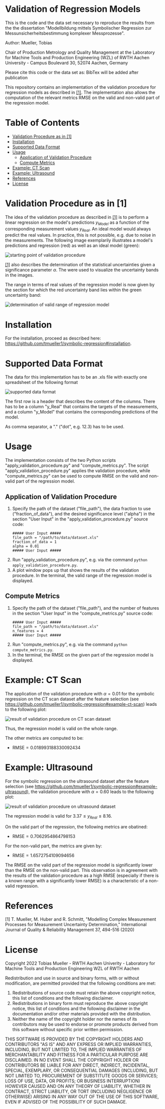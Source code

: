 # Validation of Regression Models <!-- omit in toc -->

This is the code and the data set necessary to reproduce the results from the the dissertation "Modellbildung mittels Symbolischer Regression zur Messunsicherheitsbestimmung komplexer Messprozesse". 

Author: Mueller, Tobias 

Chair of Production Metrology and Quality Management at the Laboratory for Machine Tools and Production Engineering (WZL) of RWTH Aachen University - Campus Boulevard 30, 52074 Aachen, Germany

Please cite this code or the data set as: BibTex will be added after publication 

This repository contains an implementation of the validation procedure for regression models as described in [[1]](#1). The implementation also allows the computation of the relevant metrics RMSE on the valid and non-valid part of the regression model.

# Table of Contents <!-- omit in toc -->
- [Validation Procedure as in [1]](#validation-procedure-as-in-1)
- [Installation](#installation)
- [Supported Data Format](#supported-data-format)
- [Usage](#usage)
  - [Application of Validation Procedure](#application-of-validation-procedure)
  - [Compute Metrics](#compute-metrics)
- [Example: CT Scan](#example-ct-scan)
- [Example: Ultrasound](#example-ultrasound)
- [References](#references)
- [License](#license)

# Validation Procedure as in [1]

The idea of the validation procedure as described in [[1]](#1) is to perform a linear regression on the model's predictions $y_{Model}$ as a function of the corresponding measurement values $y_{Real}$. An ideal  model would always predict the real values. In practice, this is not possible, e.g. due to noise in the measurements. The following image exemplarily illustrates a model's predictions and regression (red) as well as an ideal model (green):

![starting point of validation procedure](./figures_for_readme/validation_procedure_starting_point.png)

[[1]](#1) also describes the determination of the statistical uncertainties given a significance parameter $`\alpha`$. The were used to visualize the uncertainty bands in the images.

The range in terms of real values of the regression model is now given by the section for which the red uncertainty band lies within the green uncertainty band:

![determination of valid range of regression model](./figures_for_readme/validation_procedure_valid_model_range.png)

# Installation

For the installation, proceed as described here: https://github.com/tmueller1/symbolic-regression#installation.

# Supported Data Format

The data for this implementation has to be an .xls file with exactly one spreadsheet of the following format

![supported data format](./figures_for_readme/data_format.png)

The first row is a header that describes the content of the columns. There has to be a column "y_Real" that contains the targets of the measurements, and a column "y_Model" that contains the corresponding predictions of the model.

As comma separator, a "." ("dot", e.g. 12.3) has to be used.

# Usage

The implementation consists of the two Python scripts "apply_validation_procedure.py" and "compute_metrics.py". The script "apply_validation_procedure.py" applies the validation procedure, while "compute_metrics.py" can be used to compute RMSE on the valid and non-valid part of the regression model.

## Application of Validation Procedure

1. Specify the path of the dataset ("file_path"), the data fraction to use ("fraction_of_data"), and the desired significance level ("alpha") in the section "User Input" in the "apply_validation_procedure.py" source code: 
    ```
    ##### User Input #####
    file_path = "/path/to/data/dataset.xls"
    fraction_of_data = 1
    alpha = 0.01
    ##### User Input #####
    ```
2. Run "apply_validation_procedure.py", e.g. via the command `python apply_validation_procedure.py`.
3. A plot window pops up that shows the results of the validation procedure. In the terminal, the valid range of the regression model is displayed.

## Compute Metrics

1. Specify the path of the dataset ("file_path"), and the number of features in the section "User Input" in the "compute_metrics.py" source code: 
    ```
    ##### User Input #####
    file_path = "/path/to/data/dataset.xls"
    n_features = 4
    ##### User Input #####
    ```
2. Run "compute_metrics.py", e.g. via the command `python compute_metrics.py`.
3. In the terminal, the RMSE on the given part of the regression model is displayed.

# Example: CT Scan

The application of the validation procedure with $\alpha = 0.01$ for the symbolic regression on the CT scan dataset after the feature selection (see https://github.com/tmueller1/symbolic-regression#example-ct-scan) leads to the following plot:

![result of validation procedure on CT scan dataset](./example_ct_scan/result_of_validation_procedure.jpg)

Thus, the regression model is valid on the whole range.

The other metrics are computed to be:
- $\mathrm{RMSE} = 0.018993188330092434$


# Example: Ultrasound

For the symbolic regression on the ultrasound dataset after the feature selection (see https://github.com/tmueller1/symbolic-regression#example-ultrasound), the validation procedure with $\alpha = 0.60$ leads to the following plot:

![result of validation procedure on ultrasound dataset](./example_ultrasound/result_of_validation_procedure.jpg)

The regression model is valid for $3.37 \leq y_{Real}\leq8.16$. 

On the valid part of the regression, the following metrics are obatined:
- $\mathrm{RMSE} = 0.7062954864798153$

For the non-valid part, the metrics are given by:
- $\mathrm{RMSE} = 1.6572754109094656$

The RMSE on the valid part of the regression model is significantly lower than the RMSE on the non-valid part. This observation is in agreement with the results of the validation procedure as a high RMSE (especially if there is a known range with a significantly lower RMSE) is a characteristic of a non-valid regression.

# References
<a id="1">[1]</a> 
T. Mueller, M. Huber and R. Schmitt, "Modelling Complex Measurement Processes for Measurement Uncertainty Determination," International Journal of Quality & Reliability Management 37, 494-516 (2020)

# License

Copyright 2022 Tobias Mueller - RWTH Aachen Univerity - Laboratory for Machine Tools and Production Engineering WZL of RWTH Aachen

Redistribution and use in source and binary forms, with or without modification, are permitted provided that the following conditions are met:

1. Redistributions of source code must retain the above copyright notice, this list of conditions and the following disclaimer.
2. Redistributions in binary form must reproduce the above copyright notice, this list of conditions and the following disclaimer in the documentation and/or other materials provided with the distribution.
3. Neither the name of the copyright holder nor the names of its contributors may be used to endorse or promote products derived from this software without specific prior written permission.

THIS SOFTWARE IS PROVIDED BY THE COPYRIGHT HOLDERS AND CONTRIBUTORS "AS IS" AND ANY EXPRESS OR IMPLIED WARRANTIES, INCLUDING, BUT NOT LIMITED TO, THE IMPLIED WARRANTIES OF MERCHANTABILITY AND FITNESS FOR A PARTICULAR PURPOSE ARE DISCLAIMED. IN NO EVENT SHALL THE COPYRIGHT HOLDER OR CONTRIBUTORS BE LIABLE FOR ANY DIRECT, INDIRECT, INCIDENTAL, SPECIAL, EXEMPLARY, OR CONSEQUENTIAL DAMAGES (INCLUDING, BUT NOT LIMITED TO, PROCUREMENT OF SUBSTITUTE GOODS OR SERVICES; LOSS OF USE, DATA, OR PROFITS; OR BUSINESS INTERRUPTION) HOWEVER CAUSED AND ON ANY THEORY OF LIABILITY, WHETHER IN CONTRACT, STRICT LIABILITY, OR TORT (INCLUDING NEGLIGENCE OR OTHERWISE) ARISING IN ANY WAY OUT OF THE USE OF THIS SOFTWARE, EVEN IF ADVISED OF THE POSSIBILITY OF SUCH DAMAGE.
